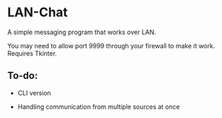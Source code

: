 # LAN-Chat
A simple messaging program that works over LAN. 

You may need to allow port 9999 through your firewall to make it work. Requires Tkinter.


## To-do:
- CLI version

- Handling communication from multiple sources at once
